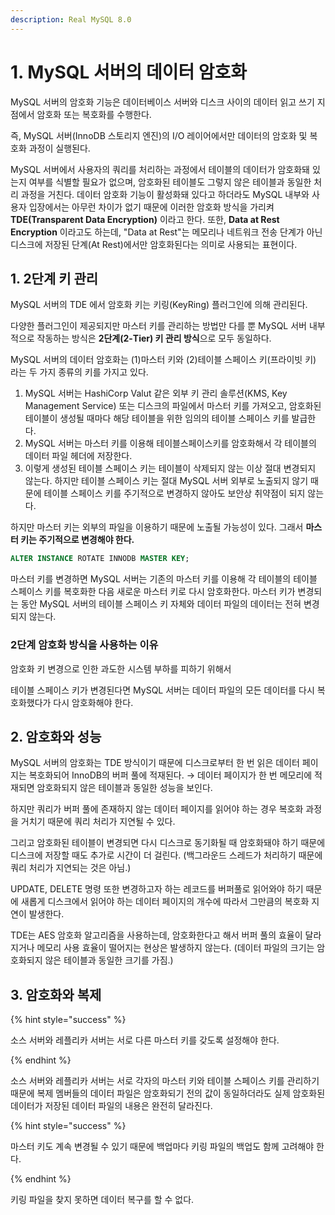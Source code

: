 ```yaml
---
description: Real MySQL 8.0
---
```


# 1. MySQL 서버의 데이터 암호화

MySQL 서버의 암호화 기능은 데이터베이스 서버와 디스크 사이의 데이터 읽고 쓰기 지점에서 암호화 또는 복호화를 수행한다.

즉, MySQL 서버(InnoDB 스토리지 엔진)의 I/O 레이어에서만 데이터의 암호화 및 복호화 과정이 실행된다.

MySQL 서버에서 사용자의 쿼리를 처리하는 과정에서 테이블의 데이터가 암호화돼 있는지 여부를 식별할 필요가 없으며, 암호화된 테이블도 그렇지 않은 테이블과 동일한 처리 과정을 거친다. 데이터 암호화 기능이 활성화돼 있다고 하더라도 MySQL 내부와 사용자 입장에서는 아무런 차이가 없기 때문에 이러한 암호화 방식을 가리켜 **TDE(Transparent Data Encryption)** 이라고 한다. 또한, **Data at Rest Encryption** 이라고도 하는데, "Data at Rest"는 메모리나 네트워크 전송 단계가 아닌 디스크에 저장된 단계(At Rest)에서만 암호화된다는 의미로 사용되는 표현이다.

## 1. 2단계 키 관리

MySQL 서버의 TDE 에서 암호화 키는 키링(KeyRing) 플러그인에 의해 관리된다.

다양한 플러그인이 제공되지만 마스터 키를 관리하는 방법만 다를 뿐 MySQL 서버 내부적으로 작동하는 방식은 **2단계(2-Tier) 키 관리 방식**으로 모두 동일하다.

MySQL 서버의 데이터 암호화는 (1)마스터 키와 (2)테이블 스페이스 키(프라이빗 키) 라는 두 가지 종류의 키를 가지고 있다.

1. MySQL 서버는 HashiCorp Valut 같은 외부 키 관리 솔루션(KMS, Key Management Service) 또는 디스크의 파일에서 마스터 키를 가져오고, 암호화된 테이블이 생성될 때마다 해당 테이블을 위한 임의의 테이블 스페이스 키를 발급한다.
2. MySQL 서버는 마스터 키를 이용해 테이블스페이스키를 암호화해서 각 테이블의 데이터 파일 헤더에 저장한다.
3. 이렇게 생성된 테이블 스페이스 키는 테이블이 삭제되지 않는 이상 절대 변경되지 않는다. 하지만 테이블 스페이스 키는 절대 MySQL 서버 외부로 노출되지 않기 때문에 테이블 스페이스 키를 주기적으로 변경하지 않아도 보안상 취약점이 되지 않는다.

하지만 마스터 키는 외부의 파일을 이용하기 때문에 노출될 가능성이 있다. 그래서 **마스터 키는 주기적으로 변경해야 한다.**

```sql
ALTER INSTANCE ROTATE INNODB MASTER KEY;
```

마스터 키를 변경하면 MySQL 서버는 기존의 마스터 키를 이용해 각 테이블의 테이블 스페이스 키를 복호화한 다음 새로운 마스터 키로 다시 암호화한다. 마스터 키가 변경되는 동안 MySQL 서버의 테이블 스페이스 키 자체와 데이터 파일의 데이터는 전혀 변경되지 않는다.

### 2단계 암호화 방식을 사용하는 이유

암호화 키 변경으로 인한 과도한 시스템 부하를 피하기 위해서

테이블 스페이스 키가 변경된다면 MySQL 서버는 데이터 파일의 모든 데이터를 다시 복호화했다가 다시 암호화해야 한다.

## 2. 암호화와 성능

MySQL 서버의 암호화는 TDE 방식이기 때문에 디스크로부터 한 번 읽은 데이터 페이지는 복호화되어 InnoDB의 버퍼 풀에 적재된다. → 데이터 페이지가 한 번 메모리에 적재되면 암호화되지 않은 테이블과 동일한 성능을 보인다.

하지만 쿼리가 버퍼 풀에 존재하지 않는 데이터 페이지를 읽어야 하는 경우 복호화 과정을 거치기 때문에 쿼리 처리가 지연될 수 있다.

그리고 암호화된 테이블이 변경되면 다시 디스크로 동기화될 때 암호화돼야 하기 때문에 디스크에 저장할 때도 추가로 시간이 더 걸린다. (백그라운드 스레드가 처리하기 때문에 쿼리 처리가 지연되는 것은 아님.)

UPDATE, DELETE 명령 또한 변경하고자 하는 레코드를 버퍼풀로 읽어와야 하기 때문에 새롭게 디스크에서 읽어야 하는 데이터 페이지의 개수에 따라서 그만큼의 복호화 지연이 발생한다.

TDE는 AES 암호화 알고리즘을 사용하는데, 암호화한다고 해서 버퍼 풀의 효율이 달라지거나 메모리 사용 효율이 떨어지는 현상은 발생하지 않는다. (데이터 파일의 크기는 암호화되지 않은 테이블과 동일한 크기를 가짐.)

## 3. 암호화와 복제

{% hint style="success" %}

소스 서버와 레플리카 서버는 서로 다른 마스터 키를 갖도록 설정해야 한다.

{% endhint %}

소스 서버와 레플리카 서버는 서로 각자의 마스터 키와 테이블 스페이스 키를 관리하기 때문에 복제 멤버들의 데이터 파일은 암호화되기 전의 값이 동일하더라도 실제 암호화된 데이터가 저장된 데이터 파일의 내용은 완전히 달라진다.

{% hint style="success" %}

마스터 키도 계속 변경될 수 있기 때문에 백업마다 키링 파일의 백업도 함께 고려해야 한다.

{% endhint %}

키링 파일을 찾지 못하면 데이터 복구를 할 수 없다.
